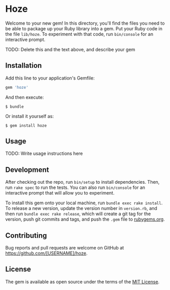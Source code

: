 # Hoze

Welcome to your new gem! In this directory, you'll find the files you need to be able to package up your Ruby library into a gem. Put your Ruby code in the file `lib/hoze`. To experiment with that code, run `bin/console` for an interactive prompt.

TODO: Delete this and the text above, and describe your gem

## Installation

Add this line to your application's Gemfile:

```ruby
gem 'hoze'
```

And then execute:

    $ bundle

Or install it yourself as:

    $ gem install hoze

## Usage

TODO: Write usage instructions here

## Development

After checking out the repo, run `bin/setup` to install dependencies. Then, run `rake spec` to run the tests. You can also run `bin/console` for an interactive prompt that will allow you to experiment.

To install this gem onto your local machine, run `bundle exec rake install`. To release a new version, update the version number in `version.rb`, and then run `bundle exec rake release`, which will create a git tag for the version, push git commits and tags, and push the `.gem` file to [rubygems.org](https://rubygems.org).

## Contributing

Bug reports and pull requests are welcome on GitHub at https://github.com/[USERNAME]/hoze.

## License

The gem is available as open source under the terms of the [MIT License](http://opensource.org/licenses/MIT).
